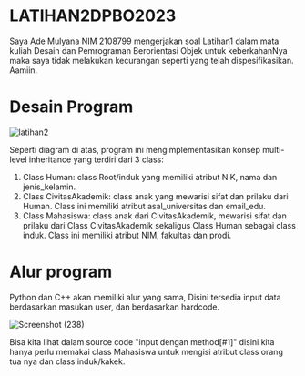# LATIHAN2DPBO2023
Saya Ade Mulyana NIM 2108799 mengerjakan soal Latihan1 dalam mata kuliah Desain dan Pemrograman Berorientasi Objek untuk keberkahanNya maka saya tidak melakukan kecurangan seperti yang telah dispesifikasikan. Aamiin.

# Desain Program
![latihan2](https://user-images.githubusercontent.com/100661834/220265485-9051530e-8bd2-4eac-ad0c-e2a68919b2f0.png)

Seperti diagram di atas, program ini mengimplementasikan konsep multi-level inheritance yang terdiri dari 3 class:
  1.  Class Human: class Root/induk yang memiliki atribut NIK, nama dan jenis_kelamin.
  2.  Class CivitasAkademik: class anak yang mewarisi sifat dan prilaku dari Human. Class ini memiliki atribut asal_universitas dan email_edu.
  3.  Class Mahasiswa: class anak dari CivitasAkademik, mewarisi sifat dan prilaku dari Class CivitasAkademik sekaligus Class Human sebagai class induk. Class ini memiliki atribut NIM, fakultas dan prodi.
  
# Alur program
 Python dan C++ akan memiliki alur yang sama, Disini tersedia input data berdasarkan masukan user, dan berdasarkan hardcode.
 
 ![Screenshot (238)](https://user-images.githubusercontent.com/100661834/220345137-5d579d54-1fc0-4296-98ad-abdc31928a9d.png)

Bisa kita lihat dalam source code "input dengan method[#1]" disini kita hanya perlu memakai class Mahasiswa untuk mengisi atribut class orang tua nya dan class induk/kakek.
